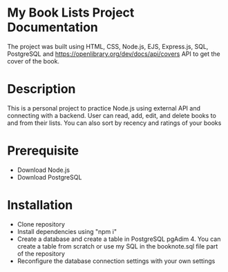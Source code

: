 # My Book Lists Project Documentation
The project was built using HTML, CSS, Node.js, EJS, Express.js, SQL, PostgreSQL and https://openlibrary.org/dev/docs/api/covers API to get the cover of the book.
  
# Description
This is a personal project to practice Node.js using external API and connecting with a backend.
User can read, add, edit, and delete books to and from their lists.
You can also sort by recency and ratings of your books

# Prerequisite
* Download Node.js
* Download PostgreSQL

# Installation
* Clone repository
* Install dependencies using "npm i"
* Create a database and create a table in PostgreSQL pgAdim 4. You can create a table from scratch or use my SQL in the booknote.sql file part of the repository
* Reconfigure the database connection settings with your own settings
